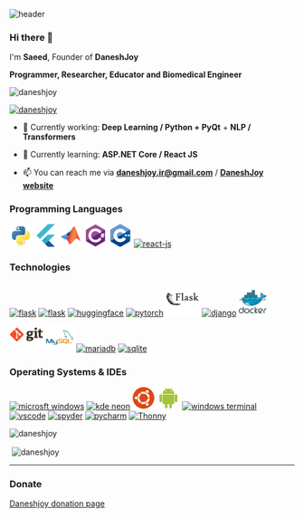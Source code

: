 ![header](https://capsule-render.vercel.app/api?type=wave&color=auto&height=150&section=header&text=😊%20Daneshjoy&fontSize=24&fontColor=auto)

### Hi there 👋
 
 I'm **Saeed**, Founder of **DaneshJoy**

**Programmer, Researcher, Educator and Biomedical Engineer**

<p align="left"> <img src="https://komarev.com/ghpvc/?username=daneshjoy&label=Profile%20views&color=0e75b6&style=flat" alt="daneshjoy" /> </p>

<p align="left"> <a href="https://github.com/ryo-ma/github-profile-trophy"><img src="https://github-profile-trophy.vercel.app/?username=daneshjoy" alt="daneshjoy" /></a> </p>

- 🔭 Currently working: **Deep Learning / Python + PyQt** + **NLP / Transformers**

- 🌱 Currently learning: **ASP.NET Core / React JS**

- 📫 You can reach me via **daneshjoy.ir@gmail.com** / **[DaneshJoy website](https://daneshjoy.ir)**

<h3 align="left">Programming Languages</h3>
<p align="left"> 
  <a href="https://www.python.org/">
  <img src="https://github.com/devicons/devicon/blob/master/icons/python/python-original.svg" alt="python" width="40" height="40"/></a>
  <a href="https://flutter.dev/">
  <img src="https://github.com/devicons/devicon/blob/master/icons/flutter/flutter-original.svg" alt="flutter" width="40" height="40"/></a>
  <a href="https://www.mathworks.com/">
  <img src="https://github.com/devicons/devicon/blob/master/icons/matlab/matlab-original.svg" alt="matlab" width="40" height="40"/></a>
  <a href="https://docs.microsoft.com/en-us/dotnet/csharp/">
  <img src="https://github.com/devicons/devicon/blob/master/icons/csharp/csharp-original.svg" alt="csharp" width="40" height="40"/></a>
  <a href="https://www.cplusplus.com/">
  <img src="https://github.com/devicons/devicon/blob/master/icons/cplusplus/cplusplus-original.svg" alt="cplusplus" width="40" height="40"/></a>
  <a href=https://reactjs.org/">
  <img src="https://upload.wikimedia.org/wikipedia/commons/thumb/a/a7/React-icon.svg/2300px-React-icon.svg.png" alt="react-js" width="38" height="33"/></a>
  
<h3 align="left">Technologies</h3>
<p align="left"> 
  <a href="https://www.tensorflow.org/">
  <img src="https://upload.wikimedia.org/wikipedia/commons/2/2d/Tensorflow_logo.svg" alt="flask" width="40" height="40"/></a>
  <a href="https://keras.io/">
  <img src="https://keras.io/img/logo.png" alt="flask" width="100" height="30"/></a>
  <a href="https://huggingface.co/">
  <img src="https://avatars.githubusercontent.com/u/25720743?s=200&v=4" alt="huggingface" width="40" height="40"/></a>
  <a href="https://pytorch.org/">
  <img src="https://d3njjcbhbojbot.cloudfront.net/api/utilities/v1/imageproxy/https://s3.amazonaws.com/coursera-course-photos/51/6d31a64dad46d08a076ef7abbf4f15/external-content.duckduckgo.com.jpg?auto=format%2Ccompress&dpr=1&w=330&h=330&fit=fill&q=25" alt="pytorch" width="50" height="50"/></a>
  <a href="https://flask.palletsprojects.com/">
  <img src="https://github.com/devicons/devicon/blob/master/icons/flask/flask-original-wordmark.svg" alt="flask" width="60" height="60"/></a>
  <a href="https://www.djangoproject.com/">
  <img src="https://static.djangoproject.com/img/logos/django-logo-positive.svg" alt="django" width="50" height="50"/></a>
  <a href="https://www.docker.com/">
  <img src="https://github.com/devicons/devicon/blob/master/icons/docker/docker-original-wordmark.svg" alt="docker" width="50" height="50"/></a>
  <a href="https://git-scm.com/">
  <img src="https://github.com/devicons/devicon/blob/master/icons/git/git-original-wordmark.svg" alt="git" width="60" height="60"/></a>
  <a href="https://www.mysql.com/">
  <img src="https://github.com/devicons/devicon/blob/master/icons/mysql/mysql-original-wordmark.svg" alt="mysql" width="50" height="50"/></a>
  <a href="https://mariadb.org/">
  <img src="https://mariadb.com/wp-content/uploads/2019/11/mariadb-logo-vert_blue-transparent.png" alt="mariadb" width="50" height="50"/></a>
  <a href="https://www.sqlite.org/">
  <img src="https://upload.wikimedia.org/wikipedia/commons/thumb/3/38/SQLite370.svg/1280px-SQLite370.svg.png" alt="sqlite" width="70" height="30"/></a>

  
<h3 align="left">Operating Systems & IDEs</h3>
<p align="left"> 
  <a href="https://www.microsoft.com/en-us/windows">
  <img src="https://img.icons8.com/fluent/48/000000/windows-10.png" alt="microsft windows" width="40" height="40"/></a>
  <a href="https://neon.kde.org/">
  <img src="https://upload.wikimedia.org/wikipedia/commons/f/f7/Neon-logo.svg" alt="kde neon" width="40" height="40"/></a>
    <a href="https://ubuntu.com/">
  <img src="https://github.com/devicons/devicon/blob/master/icons/ubuntu/ubuntu-plain.svg" alt="ubuntu" width="40" height="40"/></a>
  <a href="https://www.android.com/">
  <img src="https://github.com/devicons/devicon/blob/master/icons/android/android-plain.svg" alt="android" width="40" height="40"/></a>
  <a href="https://github.com/microsoft/terminal">
  <img src="https://upload.wikimedia.org/wikipedia/commons/thumb/5/51/Windows_Terminal_logo.svg/1280px-Windows_Terminal_logo.svg.png" alt="windows terminal" width="35" height="30"/></a>
  <a href="https://code.visualstudio.com/">
  <img src="https://img.icons8.com/color/48/000000/visual-studio-code-2019.png" alt="vscode" width="40" height="40"/></a>
  <a href="https://www.spyder-ide.org/">
  <img src="https://upload.wikimedia.org/wikipedia/commons/thumb/7/7e/Spyder_logo.svg/800px-Spyder_logo.svg.png" alt="spyder" width="75" height="40"/></a>
  <a href="https://www.jetbrains.com/pycharm/">
  <img src="https://upload.wikimedia.org/wikipedia/commons/thumb/1/1d/PyCharm_Icon.svg/2048px-PyCharm_Icon.svg.png" alt="pycharm" width="40" height="40"/></a>
   <a href="https://thonny.org/">
  <img src="https://upload.wikimedia.org/wikipedia/commons/e/e2/Thonny_logo.png" alt="Thonny" title="Thonny" width="40" height="40"/> </a>
  
<p><img align="left" src="https://github-readme-stats.vercel.app/api/top-langs?username=daneshjoy&show_icons=true&locale=en&layout=compact" alt="daneshjoy" /></p>
<br>
<p>&nbsp;<img align="center" src="https://github-readme-stats.vercel.app/api?username=daneshjoy&show_icons=true&locale=en" alt="daneshjoy" /></p>

<!--
**daneshjoy/daneshjoy** is a ✨ _special_ ✨ repository because its `README.md` (this file) appears on your GitHub profile.

Here are some ideas to get you started:

- 🔭 I’m currently working on ...
- 🌱 I’m currently learning ...
- 👯 I’m looking to collaborate on ...
- 🤔 I’m looking for help with ...
- 💬 Ask me about ...
- 📫 How to reach me: ...
- 😄 Pronouns: ...
- ⚡ Fun fact: ...
-->

<hr />
<h3> Donate </h3>
   <a href="https://daneshjoy.ir/donate/" target="_blank">Daneshjoy donation page</a>
